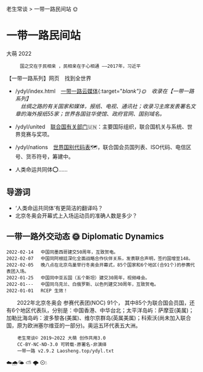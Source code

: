 老生常谈 > 一带一路民间站 🌞

一带一路民间站
==============
大萌 2022

		 国之交在于民相亲 ，民相亲在于心相通 ——2017年，习近平

【一带一路系列】网页　找到全世界  

  + /ydyl/index.html　[一带一路云媒体](ydyl){:target="_blank"}🌞　收录在【一带一路系列】  
　丝绸之路的有关国家和媒体，报纸、电视、通讯社；收录习主席发表署名文章的海外报纸55家；世界各国驻华使馆、政府官网、国别域名。_

  + /ydyl/united　[联合国有关部门](ydyl/united)🇺🇳：主要国际组织，联合国机关与系统、世界竞赛与奖项。

  + /ydyl/nations　[世界国别代码表](ydyl/nations)🗺，联合国会员国列表、ISO代码、电信区号、货币符号，筹建中。

  + 人类命运共同体⭕……


导游词
------

+ ‘人类命运共同体’有更简洁的翻译吗？
+ 北京冬奥会开幕式上入场运动员的准确人数是多少？


一带一路外交动态 🌞 Diplomatic Dynamics
----------------------------------------

	2022-02-14 　中国同墨西哥建交50周年，互致贺电。
	2022-02-07 　中国同阿根廷深化全面战略合作伙伴关系，发表联合声明，签约国增至148。
	2022-02-05 　晚八点在北京鸟巢举行冬奥会开幕式，85个国家和6个地区(合91个)的参赛代表团入场。
	2022-01-25 　中国同中亚五国（五个斯坦）建交30周年，视频峰会。
	2022-01--- 　中国同乌克兰、白俄罗斯、以色列建交30周年，互致贺电。
	2022-01-01 　RCEP 生效！

　　2022年北京冬奥会 参赛代表团(NOC) 91个， 其中85个为联合国会员国，还有6个地区代表队，分别是：中国香港、中华台北；太平洋岛屿：萨摩亚(美属)；加勒比海岛屿：波多黎各(美属)、维尔京群岛(英属美属)；科索沃(尚未加入联合国，原为欧洲塞尔维亚的一部分)。奥运五环代表五大洲。



```
	老生常谈© 2019~2022 大萌 创作共用3.0
	CC-BY-NC-ND-3.0 可转载-原署名-非演绎
	一带一路 v2.9.2	Laosheng.top/ydyl.txt
```
<!-- Global site tag (gtag.js) - Google Analytics -->
<script async src="https://www.googletagmanager.com/gtag/js?id=UA-179794713-1"></script>
<script>  window.dataLayer = window.dataLayer || [];
  function gtag(){dataLayer.push(arguments);}
  gtag('js', new Date());  gtag('config', 'UA-179794713-1');
</script>
☁️🌧️🌤 ⛅ 🌩 ⊙💧
